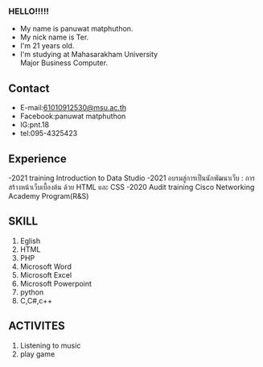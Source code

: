 ### HELLO!!!!! 
* My name is panuwat matphuthon.
* My nick name is Ter.
* I'm 21 years old.
* I'm studying at Mahasarakham University  
	Major Business Computer.
 
## Contact
- E-mail:61010912530@msu.ac.th
- Facebook:panuwat matphuthon
- IG:pnt.18
- tel:095-4325423

## Experience
-2021 training Introduction to Data Studio
-2021 อบรมสู่การเป็นนักพัฒนาเว็บ : การสร้างหน้าเว็บเบื้องต้น ด้วย HTML และ CSS
-2020 Audit training Cisco Networking Academy Program(R&S)

## SKILL
1. Eglish
2. HTML
3. PHP
4. Microsoft Word
5. Microsoft Excel
6. Microsoft Powerpoint
7. python
8. C,C#,c++

## ACTIVITES
1. Listening to music
2. play game


<!--
**Panuwat2530/Panuwat2530** is a ✨ _special_ ✨ repository because its `README.md` (this file) appears on your GitHub profile.

Here are some ideas to get you started:

- 🔭 I’m currently working on ...
- 🌱 I’m currently learning ...
- 👯 I’m looking to collaborate on ...
- 🤔 I’m looking for help with ...
- 💬 Ask me about ...
- 📫 How to reach me: ...
- 😄 Pronouns: ...
- ⚡ Fun fact: ...
-->
